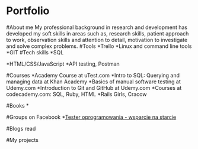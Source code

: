 # Portfolio

#About me
My professional background in research and development has developed my soft skills in areas such as, research skills, patient approach to work, observation skills and attention to detail, motivation to investigate and solve complex problems.
#Tools
*Trello
*Linux and command line tools
*GIT
#Tech skills
*SQL

*HTML/CSS/JavaScript
*API testing, Postman


#Courses
*Academy Course at uTest.com
*Intro to SQL: Querying and managing data at Khan Academy
*Basics of manual software testing at Udemy.com
*Introduction to Git and GitHub at Udemy.com
*Courses at codecademy.com: SQL, Ruby, HTML
*Rails Girls, Cracow

#Books
*

#Groups on Facebook
*[Tester oprogramowania - wsparcie na starcie](https://www.facebook.com/groups/testeroprogramowania/?ref=group_header)

#Blogs read

#My projects

